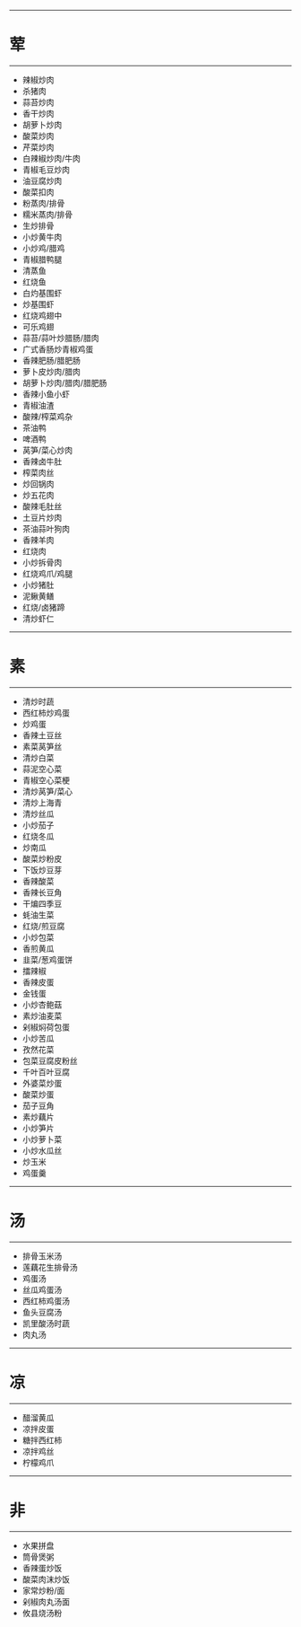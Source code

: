 -----
# 荤
-----

* 辣椒炒肉
* 杀猪肉
* 蒜苔炒肉
* 香干炒肉
* 胡萝卜炒肉
* 酸菜炒肉
* 芹菜炒肉
* 白辣椒炒肉/牛肉
* 青椒毛豆炒肉
* 油豆腐炒肉
* 酸菜扣肉
* 粉蒸肉/排骨
* 糯米蒸肉/排骨
* 生炒排骨
* 小炒黄牛肉
* 小炒鸡/腊鸡
* 青椒腊鸭腿
* 清蒸鱼
* 红烧鱼
* 白灼基围虾
* 炒基围虾
* 红烧鸡翅中
* 可乐鸡翅
* 蒜苔/蒜叶炒腊肠/腊肉
* 广式香肠炒青椒鸡蛋
* 香辣肥肠/腊肥肠
* 萝卜皮炒肉/腊肉
* 胡萝卜炒肉/腊肉/腊肥肠
* 香辣小鱼小虾
* 青椒油渣
* 酸辣/榨菜鸡杂
* 茶油鸭
* 啤酒鸭
* 莴笋/菜心炒肉
* 香辣卤牛肚
* 榨菜肉丝
* 炒回锅肉
* 炒五花肉
* 酸辣毛肚丝
* 土豆片炒肉
* 茶油蒜叶狗肉
* 香辣羊肉
* 红烧肉
* 小炒拆骨肉
* 红烧鸡爪/鸡腿
* 小炒猪肚
* 泥鳅黄鳝
* 红烧/卤猪蹄
* 清炒虾仁

-----
# 素
-----

* 清炒时蔬
* 西红柿炒鸡蛋
* 炒鸡蛋
* 香辣土豆丝
* 素菜莴笋丝
* 清炒白菜
* 蒜泥空心菜
* 青椒空心菜梗
* 清炒莴笋/菜心
* 清炒上海青
* 清炒丝瓜
* 小炒茄子
* 红烧冬瓜
* 炒南瓜
* 酸菜炒粉皮
* 下饭炒豆芽
* 香辣酸菜
* 香辣长豆角
* 干煸四季豆
* 蚝油生菜
* 红烧/煎豆腐
* 小炒包菜
* 香煎黄瓜
* 韭菜/葱鸡蛋饼
* 擂辣椒
* 香辣皮蛋
* 金钱蛋
* 小炒杏鲍菇
* 素炒油麦菜
* 剁椒焖荷包蛋
* 小炒苦瓜
* 孜然花菜
* 包菜豆腐皮粉丝
* 千叶百叶豆腐
* 外婆菜炒蛋
* 酸菜炒蛋
* 茄子豆角
* 素炒藕片
* 小炒笋片
* 小炒萝卜菜
* 小炒水瓜丝
* 炒玉米
* 鸡蛋羹

-----
# 汤
-----

* 排骨玉米汤
* 莲藕花生排骨汤
* 鸡蛋汤
* 丝瓜鸡蛋汤
* 西红柿鸡蛋汤
* 鱼头豆腐汤
* 凯里酸汤时蔬
* 肉丸汤

-----
# 凉
-----

* 醋溜黄瓜
* 凉拌皮蛋
* 糖拌西红柿
* 凉拌鸡丝
* 柠檬鸡爪

-----
# 非
-----

* 水果拼盘
* 筒骨煲粥
* 香辣蛋炒饭
* 酸菜肉沫炒饭
* 家常炒粉/面
* 剁椒肉丸汤面
* 攸县烧汤粉
